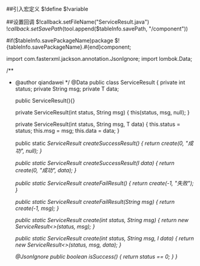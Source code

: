##引入宏定义
$!define
$!variable

##设置回调
$!callback.setFileName("ServiceResult.java")
$!callback.setSavePath($tool.append($tableInfo.savePath, "/component"))

#if($tableInfo.savePackageName)package $!{tableInfo.savePackageName}.#{end}component;

import com.fasterxml.jackson.annotation.JsonIgnore;
import lombok.Data;

/**
 * @author qiandawei
 */
@Data
public class ServiceResult<T> {
    private int status;
    private String msg;
    private T data;

    public ServiceResult(){}

    private ServiceResult(int status, String msg) {
        this(status, msg, null);
    }

    private ServiceResult(int status, String msg, T data) {
        this.status = status;
        this.msg = msg;
        this.data = data;
    }

    public static <I> ServiceResult<I> createSuccessResult() {
        return create(0, "成功", null);
    }

    public static <I> ServiceResult<I> createSuccessResult(I data) {
        return create(0, "成功", data);
    }

    public static <I> ServiceResult<I> createFailResult() {
        return create(-1, "失败");
    }

    public static <I> ServiceResult<I> createFailResult(String msg) {
        return create(-1, msg);
    }

    public static <I> ServiceResult<I> create(int status, String msg) {
        return new ServiceResult<>(status, msg);
    }

    public static <I> ServiceResult<I> create(int status, String msg, I data) {
        return new ServiceResult<>(status, msg, data);
    }

    @JsonIgnore
    public boolean isSuccess() {
        return status == 0;
    }
}

